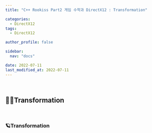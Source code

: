 ```yaml
---
title: "C++ Rookiss Part2 게임 수학과 DirectX12 : Transformation"

categories:
  - DirectX12
tags:
  - DirectX12

author_profile: false

sidebar:
  nav: "docs"

date: 2022-07-11
last_modified_at: 2022-07-11
---
```


<br>


## 🙇‍♀️Transformation


<br>


### 🪐Transformation

